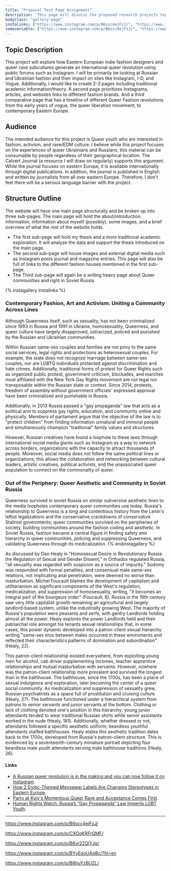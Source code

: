 ```yaml
---
title: "Proposal Test Page Assignment"
description: 'This page will disucss the proposed research projects topic description, audience, and structure (outline).'
bodyClass: "gallery-page"
instalinks: ["https://www.instagram.com/p/B6scc4ejFzJ/", "https://www.instagram.com/p/CLUBQZknOVc/","https://www.instagram.com/p/CXOqKRFrQMF/", "https://www.instagram.com/p/B6vr2ZQjYJq/","https://www.instagram.com/p/BYvEqoUAqBc/?hl=en","https://www.instagram.com/p/B8tjuYzBUZL/"]
somevariable: ["https://www.instagram.com/p/B6scc4ejFzJ/", "https://www.instagram.com/p/CLUBQZknOVc/","https://www.instagram.com/p/CXOqKRFrQMF/", "https://www.instagram.com/p/B6vr2ZQjYJq/","https://www.instagram.com/p/BYvEqoUAqBc/?hl=en","https://www.instagram.com/p/B8tjuYzBUZL/"]
---
```


## Topic Description 
This project will explore how Eastern European indie fashion designers and queer rave subcultures generate an international queer revolution using public forums such as Instagram. I will be primarily be looking at Russian and Ukrainian fashion and their impact on sites like Instagram, I-D, and Vogue. Additionally, I would like to create 2-3 pages including traditional academic information/theory. A second page prioritizes Instagrams, articles, and websites links to different fashion brands. And a third comparative page that has a timeline of different Queer Fashion revolutions from the early years of vogue, the queer liberation movement, to contemporary Eastern Europe.

## Audience
The intended audience for this project is Queer youth who are interested in fashion, activism, and rave/EDM culture. I believe while this project focuses on the experiences of queer Ukrainians and Russians, this material can be consumable by people regardless of their geographical location. The Calvert Journal (a resource I will draw on regularly) supports this argument. While the journal focuses on eastern Europe, it is available internationally through digital publications. In addition, the journal is published in English and written by journalists from all over eastern Europe. Therefore, I don't feel there will be a serious language barrier with the project. 

## Structure Outline
 The website will have one main page structurally and be broken up into three sub-pages. The main page will hold the about/introduction information, information about myself (possibly), some images, and a brief overview of what the rest of the website holds. 
 - The first sub-page will hold my thesis and a more traditional academic exploration. It will analyze the data and support the thesis introduced on the main page.   
 - The second sub-page will house images and external digital media such as Instagram posts journal and magazine entries. This page will also be full of links to the different fashion houses mentioned in the first sub-page.
 - The Third sub-page will again be a writing heavy page about Queer communities and right in Soviet Russia 

{% instagallery instalinks %}
### Contemporary Fashion, Art and Activism: Uniting a Community Across Lines 
Although Queerness itself, such as sexuality, has not been criminalized since 1993 in Russia and 1991 in Ukraine, homosexuality, Queerness, and queer culture have largely disapproved, ostracized, policed and punished by the Russian and Ukrainian communities. 

Within Russian same-sex couples and families are not privy to the same social services, legal rights and protections as heterosexual couples. For example, the state does not recognize marriage between same-sex couples, nor are LGBTQ individuals protected against discrimination and hate crimes. Additionally, traditional forms of protest for Queer Rights such as organized public protest, government criticism, blockades, and marches most affiliated with the New York Gay Rights movement are not legal nor transposable within the Russian state or context. Since 2014, protests, freedom of assembly without government officials' expressed approval have been criminalized and punishable in Russia. 

Additionally, in 2013 Russia passed a "gay propaganda" law that acts as a political arm to suppress gay rights, education, and community online and physically. Members of parliament argue that the objective of the law is to "protect children" from finding information unnatural and immoral people and simultaneously champion "tradtional" family values and structures. 


However, Russian creatives have found a loophole to these laws through international social media giants such as Instagram as a way to network across borders, organizations with the capacity to attract thousands of people. Moreover, social media does not follow the same political lines or organizations; this allows the collaboration and networking between cultural leaders, artistic creatives, political activists, and the unassociated queer population to connect on the commonality of queer. 

### Out of the Periphery: Queer Aesthetic and Community in Soviet Russia
Queerness survived in soviet Russia on similar subversive aesthetic lines to the media loopholes contemporary queer communities use today. Russia's relationship to Queerness is a long and contentious history from the Lenin's leftist legalizations and the conservative crackdowns of conservative Stalinist governments; queer communities survived on the peripheries of society, building communities around the fashion coding and aesthetic. In Soviet Russia, fashion became a central figure in finding safety and hierarchy in queer communities, policing and suppressing Queerness, and validating Queerness through its medicalization. 
{% endinstagallery %}

As discussed by Dan Healy in "Homosexual Desire in Revolutionary Russia: the Regulation of Sexual and Gender Dissent," in Orthadox regulated Russia, "all sexuality was regarded with suspicion as a source of impurity." Sodomy was responded with formal penalties, and consensual male same-sex relations, not implicating anal penetration, were deemed no worse than masturbation. Michel Foucault blames the development of capitalism and utilitarianism as significant components of the West's regulation, medicalization, and suppression of homosexuality, writing, "it becomes an integral part of the bourgeois order" (Foucault, 6). Russia in the 19th century saw very little capitalist growth remaining an agricultural and largely landlord-based system, unlike the industrially growing West. The majority of Russia's population were peasants and serfs, with gentry Landlords holding almost all the power. Healy explores the power Landlords held and their patriarchal role amongst his tenants
 sexual relationships that, in some cases, this power dynamic developed into a patron-client sexual hierarchy writing "same-sex eros between males occurred in these enviroments and relfected their characteristics patterns of domination and subordination" (Healy, 22). 

This patron-client relationship existed everywhere, from exploiting young men for alcohol, cab driver supplementing incomes, teacher apprentice relationships and mutual masturbation with servants. However, nowhere was the patron-client relationship more prevalent and survived the longest than in the bathhouse. The bathhouse, since the 1700s, has been a place of sexual indulgence and exploration, later becoming the center of a queer social community. As medicalization and suppression of sexuality grew, Russian psychiatrists as a space full of prostitution and cruising culture (Healy, 27). The bathhouse functioned under a hierarchical system from patrons to senior servants and junior servants at the bottom. Clothing or lack of clothing denoted one's position in this hierarchy; young junior attendants tended to wear traditional Russian shirts while senior assistants worked in the nude (Healy, 181). Additionally, whether dressed or not, attendants followed a specific aesthetic uniform; beardless youthful attendants staffed bathhouses. Healy states this aesthetic tradition dates back to the 1700s, developed from Russia's patron-client structure. This is evidenced by a seventeenth-century miniature portrait depicting four beardless male youth attendants serving male bathhouse traditions (Healy, 26). 




#### Links 
- [A Russian queer revolution is in the making and you can now follow it on Instagram](https://www.calvertjournal.com/articles/show/11647/russian-queer-creatives-instagram-follow-of-the-week).
- [How 2 Erotic-Themed Menswear Labels Are Changing Stereotypes in Eastern Europe](https://www.vogue.com/article/ukraine-menswear-anton-belinskiy-ivan-frolov).
- [Party at Kyiv's Momentous Queer Rave and Acceptance Comes First](https://www.calvertjournal.com/features/show/11215/veselka-queer-rave-kyiv-ukraine-nightlife-lgbtq).
- [Human Rights Watch: Russia’s “Gay Propaganda” Law Imperils LGBT Youth](https://www.hrw.org/report/2018/12/12/no-support/russias-gay-propaganda-law-imperils-lgbt-youth#).

---


https://www.instagram.com/p/B6scc4ejFzJ/

https://www.instagram.com/p/CXOqKRFrQMF/

https://www.instagram.com/p/B6vr2ZQjYJq/

https://www.instagram.com/p/BYvEqoUAqBc/?hl=en

https://www.instagram.com/p/B8tjuYzBUZL/
